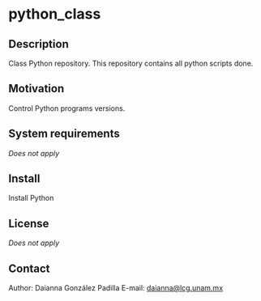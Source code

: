 # python_class
## Description
Class Python repository. This repository contains all python scripts done. 

## Motivation
Control Python programs versions.

## System requirements
*Does not apply*

## Install
Install Python 

## License
*Does not apply*

## Contact
Author: Daianna González Padilla
E-mail: daianna@lcg.unam.mx

